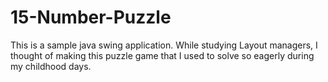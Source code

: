 # 15-Number-Puzzle
This is a sample java swing application.
While studying Layout managers, I thought of
making this puzzle game that I used to solve
so eagerly during my childhood days.

